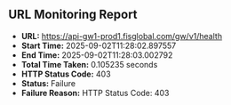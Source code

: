 ## URL Monitoring Report

- **URL:** https://api-gw1-prod1.fisglobal.com/gw/v1/health
- **Start Time:** 2025-09-02T11:28:02.897557
- **End Time:** 2025-09-02T11:28:03.002792
- **Total Time Taken:** 0.105235 seconds
- **HTTP Status Code:** 403
- **Status:** Failure
- **Failure Reason:** HTTP Status Code: 403

